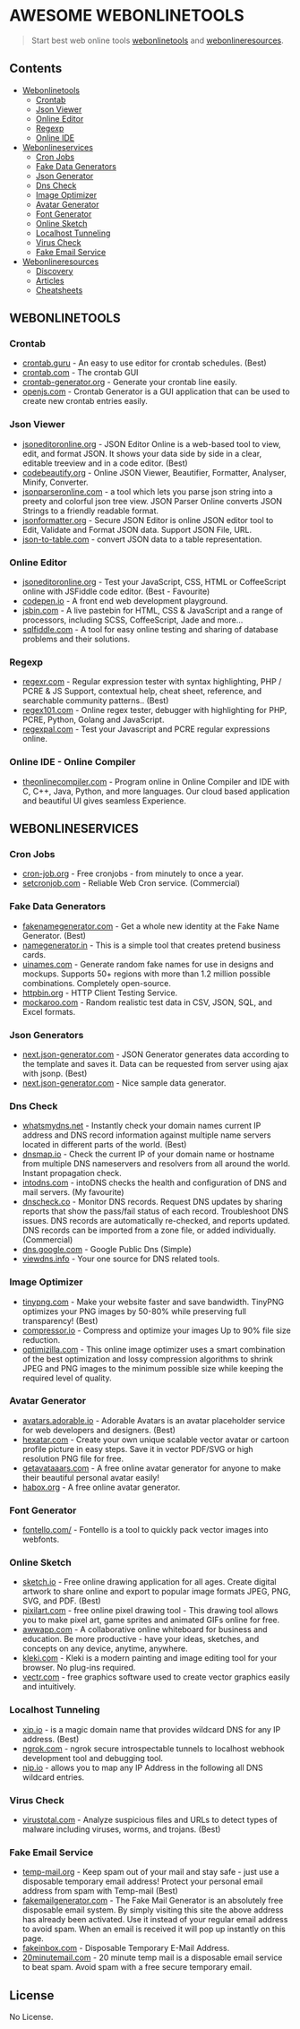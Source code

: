 # AWESOME WEBONLINETOOLS
> Start best web online tools [webonlinetools](#webonlinetools) and [webonlineresources](#webonlineresources).

## Contents
- [Webonlinetools](#webonlinetools)
	- [Crontab](#crontab)
	- [Json Viewer](#jsonviewer)
	- [Online Editor](#online-editor)
	- [Regexp](#regexp)
	- [Online IDE](#online-ide)
- [Webonlineservices](#webonlineservices)
	- [Cron Jobs](#cron-jobs)
	- [Fake Data Generators](#fake-data-generators)
	- [Json Generator](#json-generators)
	- [Dns Check](#dns-check)
	- [Image Optimizer](#image-optimizer)
	- [Avatar Generator](#avatar-generator)
	- [Font Generator](#font-generator)
	- [Online Sketch](#online-sketch)
	- [Localhost Tunneling](#localhost-tunnelling)
	- [Virus Check](#virus-check)
	- [Fake Email Service](#fake-email-service)
- [Webonlineresources](#webonlineresources)
	- [Discovery](#discovery)
	- [Articles](#articles)
	- [Cheatsheets](#cheatsheets)

## WEBONLINETOOLS

### Crontab
- [crontab.guru](https://crontab.guru/) - An easy to use editor for crontab schedules. (Best)
- [crontab.com](http://corntab.com) - The crontab GUI
- [crontab-generator.org](https://crontab-generator.org/) - Generate your crontab line easily.
- [openjs.com](http://www.openjs.com/scripts/jslibrary/demos/crontab.php) - Crontab Generator is a GUI application that can be used to create new crontab entries easily.

### Json Viewer
- [jsoneditoronline.org](https://jsoneditoronline.org/) - JSON Editor Online is a web-based tool to view, edit, and format JSON. It shows your data side by side in a clear, editable treeview and in a code editor. (Best)
- [codebeautify.org](https://codebeautify.org/jsonviewer) - Online JSON Viewer, Beautifier, Formatter, Analyser, Minify, Converter.
- [jsonparseronline.com](http://jsonparseronline.com/) - a tool which lets you parse json string into a preety and colorful json tree view. JSON Parser Online converts JSON Strings to a friendly readable format.
- [jsonformatter.org](https://jsonformatter.org/json-editor) - Secure JSON Editor is online JSON editor tool to Edit, Validate and Format JSON data. Support JSON File, URL.
- [json-to-table.com](http://json-to-table.com/) - convert JSON data to a table representation.

### Online Editor
- [jsoneditoronline.org](https://jsfiddle.net/) - Test your JavaScript, CSS, HTML or CoffeeScript online with JSFiddle code editor. (Best - Favourite)
- [codepen.io](https://codepen.io/pen/) - A front end web development playground.
- [jsbin.com](http://jsbin.com) - A live pastebin for HTML, CSS & JavaScript and a range of processors, including SCSS, CoffeeScript, Jade and more...
- [sqlfiddle.com](http://sqlfiddle.com/) - A tool for easy online testing and sharing of database problems and their solutions.

### Regexp
- [regexr.com](https://regexr.com/) - Regular expression tester with syntax highlighting, PHP / PCRE & JS Support, contextual help, cheat sheet, reference, and searchable community patterns.. (Best)
- [regex101.com](https://regex101.com/) - Online regex tester, debugger with highlighting for PHP, PCRE, Python, Golang and JavaScript.
- [regexpal.com](https://www.regexpal.com/) - Test your Javascript and PCRE regular expressions online.

### Online IDE - Online Compiler
- [theonlinecompiler.com](https://theonlinecompiler.com/ide) - Program online in Online Compiler and IDE with C, C++, Java, Python, and more languages. Our cloud based application and beautiful UI gives seamless Experience.

## WEBONLINESERVICES

### Cron Jobs
- [cron-job.org](https://cron-job.org/en/) - Free cronjobs - from minutely to once a year.
- [setcronjob.com](https://www.setcronjob.com/) - Reliable Web Cron service. (Commercial)

### Fake Data Generators
- [fakenamegenerator.com](https://www.fakenamegenerator.com/) - Get a whole new identity at the Fake Name Generator. (Best)
- [namegenerator.in](http://namegenerator.in/) - This is a simple tool that creates pretend business cards.
- [uinames.com](https://uinames.com/) - Generate random fake names for use in designs and mockups. Supports 50+ regions with more than 1.2 million possible combinations. Completely open-source.
- [httpbin.org](https://httpbin.org/) - HTTP Client Testing Service.
- [mockaroo.com](https://www.mockaroo.com/) - Random realistic test data in CSV, JSON, SQL, and Excel formats.

### Json Generators
- [next.json-generator.com](https://next.json-generator.com/) - JSON Generator generates data according to the template and saves it. Data can be requested from server using ajax with jsonp. (Best)
- [next.json-generator.com](http://jsongen.pykaso.net/) - Nice sample data generator.

### Dns Check
- [whatsmydns.net](https://www.whatsmydns.net/) - Instantly check your domain names current IP address and DNS record information against multiple name servers located in different parts of the world. (Best)
- [dnsmap.io](https://dnsmap.io/) - Check the current IP of your domain name or hostname from multiple DNS nameservers and resolvers from all around the world. Instant propagation check.
- [intodns.com](https://intodns.com/) - intoDNS checks the health and configuration of DNS and mail servers. (My favourite)
- [dnscheck.co](https://www.dnscheck.co/) - Monitor DNS records. Request DNS updates by sharing reports that show the pass/fail status of each record. Troubleshoot DNS issues. DNS records are automatically re-checked, and reports updated. DNS records can be imported from a zone file, or added individually. (Commercial)
- [dns.google.com](https://dns.google.com) - Google Public Dns (Simple)
- [viewdns.info](http://www.viewdns.info/) - Your one source for DNS related tools.

### Image Optimizer
- [tinypng.com](https://tinypng.com/) - Make your website faster and save bandwidth. TinyPNG optimizes your PNG images by 50-80% while preserving full transparency! (Best)
- [compressor.io](https://compressor.io/compress) - Compress and optimize your images Up to 90% file size reduction.
- [optimizilla.com](http://optimizilla.com/) - This online image optimizer uses a smart combination of the best optimization and lossy compression algorithms to shrink JPEG and PNG images to the minimum possible size while keeping the required level of quality.

### Avatar Generator
- [avatars.adorable.io](http://avatars.adorable.io/) - Adorable Avatars is an avatar placeholder service for web developers and designers. (Best)
- [hexatar.com](http://www.hexatar.com/) - Create your own unique scalable vector avatar or cartoon profile picture in easy steps. Save it in vector PDF/SVG or high resolution PNG file for free.
- [getavataaars.com](https://getavataaars.com/) - A free online avatar generator for anyone to make their beautiful personal avatar easily!
- [habox.org](http://labs.habox.org/generator-avatar) - A free online avatar generator.

### Font Generator
- [fontello.com/](http://fontello.com/) - Fontello is a tool to quickly pack vector images into webfonts.

### Online Sketch
- [sketch.io](https://sketch.io/sketchpad/) - Free online drawing application for all ages. Create digital artwork to share online and export to popular image formats JPEG, PNG, SVG, and PDF. (Best)
- [pixilart.com](https://www.pixilart.com/draw) - free online pixel drawing tool - This drawing tool allows you to make pixel art, game sprites and animated GIFs online for free.
- [awwapp.com](https://awwapp.com) - A collaborative online whiteboard for business and education. Be more productive - have your ideas, sketches, and concepts on any device, anytime, anywhere.
- [kleki.com](http://kleki.com/) - Kleki is a modern painting and image editing tool for your browser. No plug-ins required.
- [vectr.com](https://vectr.com/new) - free graphics software used to create vector graphics easily and intuitively.

### Localhost Tunneling
- [xip.io](http://xip.io/) - is a magic domain name that provides wildcard DNS for any IP address. (Best) 
- [ngrok.com](https://ngrok.com/) - ngrok secure introspectable tunnels to localhost webhook development tool and debugging tool.
- [nip.io](http://nip.io/) - allows you to map any IP Address in the following all DNS wildcard entries.

### Virus Check
- [virustotal.com](https://www.virustotal.com/) - Analyze suspicious files and URLs to detect types of malware including viruses, worms, and trojans. (Best) 

### Fake Email Service
- [temp-mail.org](https://temp-mail.org/en/) - Keep spam out of your mail and stay safe - just use a disposable temporary email address! Protect your personal email address from spam with Temp-mail (Best) 
- [fakemailgenerator.com](http://www.fakemailgenerator.com) - The Fake Mail Generator is an absolutely free disposable email system. By simply visiting this site the above address has already been activated. Use it instead of your regular email address to avoid spam. When an email is received it will pop up instantly on this page. 
- [fakeinbox.com](http://www.fakeinbox.com/) - Disposable Temporary E-Mail Address. 
- [20minutemail.com](http://www.20minutemail.com) - 20 minute temp mail is a disposable email service to beat spam.  Avoid spam with a free secure temporary email.

## License
No License.